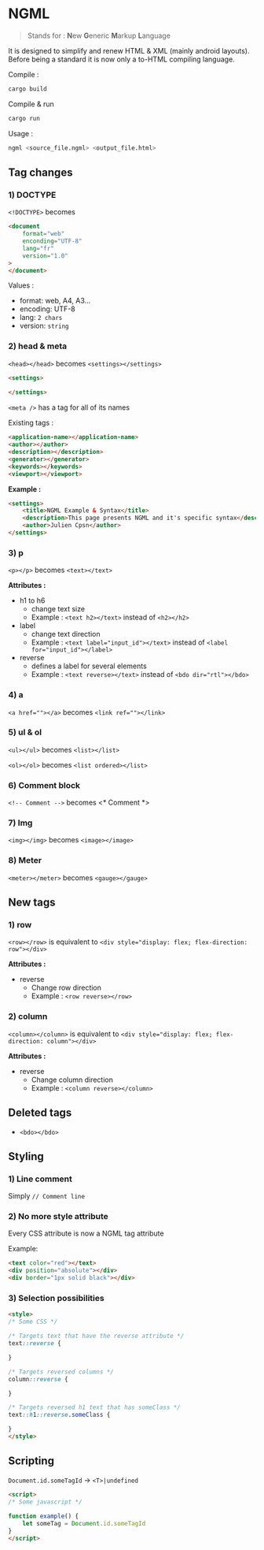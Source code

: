 
# NGML

> Stands for : **N**ew **G**eneric **M**arkup **L**anguage

It is designed to simplify and renew HTML & XML (mainly android layouts).
Before being a standard it is now only a to-HTML compiling language.

Compile :
```bash
cargo build
```

Compile & run
```bash
cargo run
```

Usage :
```bash 
ngml <source_file.ngml> <output_file.html>
```

## Tag changes

### 1) DOCTYPE

`<!DOCTYPE>`
becomes
```html
<document
	format="web"
	enconding="UTF-8"
	lang="fr"
	version="1.0"
>
</document>
```

Values :
- format: web, A4, A3...
- encoding: UTF-8
- lang: `2 chars`
- version: `string`

### 2) head & meta

`<head></head>` becomes `<settings></settings>`
```html
<settings>
	
</settings>
```

`<meta />` has a tag for all of its names

Existing tags :
```html
<application-name></application-name>
<author></author>
<description></description>
<generator></generator>
<keywords></keywords>
<viewport></viewport>
```

**Example :**

```html
<settings>
    <title>NGML Example & Syntax</title>
    <description>This page presents NGML and it's specific syntax</description>
    <author>Julien Cpsn</author>
</settings>
```

### 3) p

`<p></p>` becomes `<text></text>`

**Attributes :**

- h1 to h6
  - change text size
  - Example : `<text h2></text>` instead of `<h2></h2>`
- label
  - change text direction
  - Example : `<text label="input_id"></text>` instead of `<label for="input_id"></label>`
- reverse
  - defines a label for several elements
  - Example : `<text reverse></text>` instead of `<bdo dir="rtl"></bdo>`

### 4) a

`<a href=""></a>` becomes `<link ref=""></link>`

### 5) ul & ol

`<ul></ul>` becomes `<list></list>`

`<ol></ol>` becomes `<list ordered></list>`

### 6) Comment block

`<!-- Comment -->` becomes <* Comment *>

### 7) Img

`<img></img>` becomes `<image></image>`

### 8) Meter

`<meter></meter>` becomes `<gauge></gauge>`


## New tags

### 1) row

`<row></row>` is equivalent to `<div style="display: flex; flex-direction: row"></div>`

**Attributes :**
- reverse
  - Change row direction
  - Example : `<row reverse></row>`

### 2) column

`<column></column>` is equivalent to `<div style="display: flex; flex-direction: column"></div>`

**Attributes :**
- reverse
    - Change column direction
    - Example : `<column reverse></column>`

## Deleted tags

- `<bdo></bdo>`

## Styling

### 1) Line comment

Simply `// Comment line`

### 2) No more style attribute

Every CSS attribute is now a NGML tag attribute

Example:
```html
<text color="red"></text>
<div position="absolute"></div>
<div border="1px solid black"></div>
```

### 3) Selection possibilities

```html
<style>
/* Some CSS */

/* Targets text that have the reverse attribute */
text::reverse {

}

/* Targets reversed columns */
column::reverse {

}

/* Targets reversed h1 text that has someClass */
text::h1::reverse.someClass {

}
</style>
```

## Scripting

`Document.id.someTagId` -> `<T>|undefined`

```html
<script>
/* Some javascript */
  
function example() {
    let someTag = Document.id.someTagId
}
</script>
```